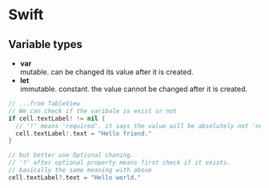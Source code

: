 # Swift

## Variable types

- **var**   
mutable. can be changed its value after it is created.
- **let**    
immutable. constant. the value cannot be changed after it is created.

```swift 
// ...from TableView
// We can check if the varibale is exist or not
if cell.textLabel! != nil {
  // '!' means 'required'. it says the value will be absolutely not 'null'.
  cell.textLabel!.text = "Hello friend."
}

// but better use Optional chaning. 
// '?' after optional property means first check if it exists.
// basically the same meaning with above 
cell.textLabel?.text = "Hello world."
```